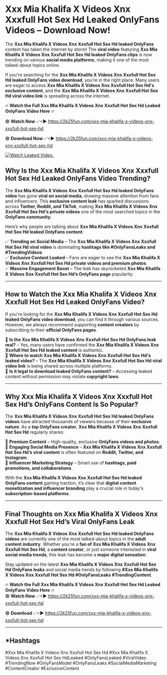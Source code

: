 # Xxx Mia Khalifa X Videos Xnx Xxxfull Hot Sex Hd Leaked OnlyFans Videos – Download Now!

The **Xxx Mia Khalifa X Videos Xnx Xxxfull Hot Sex Hd leaked OnlyFans** content has taken the internet by storm! The **viral video** featuring **Xxx Mia Khalifa X Videos Xnx Xxxfull Hot Sex Hd leaked OnlyFans clips** is now trending on various **social media platforms**, making it one of the most talked-about topics online.  

If you're searching for the **Xxx Mia Khalifa X Videos Xnx Xxxfull Hot Sex Hd leaked OnlyFans video download**, you’re in the right place. Many users are eager to access **Xxx Mia Khalifa X Videos Xnx Xxxfull Hot Sex Hd's exclusive content**, and the **Xxx Mia Khalifa X Videos Xnx Xxxfull Hot Sex Hd viral video link** is spreading across the internet.  

🔥 **Watch the Full Xxx Mia Khalifa X Videos Xnx Xxxfull Hot Sex Hd Leaked OnlyFans Video Here** 🔥  

🟢 **Watch Now** ✅=► https://2k25fun.com/xxx-mia-khalifa-x-videos-xnx-xxxfull-hot-sex-hd

🟢 **Download Now** ✅=► https://2k25fun.com/xxx-mia-khalifa-x-videos-xnx-xxxfull-hot-sex-hd

[![Watch Leaked Video.](https://miro.medium.com/v2/resize:fit:828/format:webp/1*cilzJN44JGOrTw9NJCrNHA.gif "Watch Leaked Video")](https://2k25fun.com/xxx-mia-khalifa-x-videos-xnx-xxxfull-hot-sex-hd)

## **Why Is the Xxx Mia Khalifa X Videos Xnx Xxxfull Hot Sex Hd Leaked OnlyFans Video Trending?**  

The **Xxx Mia Khalifa X Videos Xnx Xxxfull Hot Sex Hd leaked OnlyFans video** has gone **viral on social media**, drawing massive attention from fans and influencers. This **exclusive content leak** has sparked discussions across **Twitter, Reddit, and TikTok**, making **Xxx Mia Khalifa X Videos Xnx Xxxfull Hot Sex Hd's private videos** one of the most searched topics in the **OnlyFans community**.  

Here’s why people are talking about **Xxx Mia Khalifa X Videos Xnx Xxxfull Hot Sex Hd leaked OnlyFans content**:  

✅ **Trending on Social Media** – The **Xxx Mia Khalifa X Videos Xnx Xxxfull Hot Sex Hd viral video** is dominating **hashtags like #OnlyFansLeaks and #TrendingVideos**.  
✅ **Exclusive Content Leaked** – Fans are eager to see the **Xxx Mia Khalifa X Videos Xnx Xxxfull Hot Sex Hd private videos and premium photos**.  
✅ **Massive Engagement Boost** – The leak has skyrocketed **Xxx Mia Khalifa X Videos Xnx Xxxfull Hot Sex Hd’s OnlyFans page** popularity.  

---

## **How to Watch the Xxx Mia Khalifa X Videos Xnx Xxxfull Hot Sex Hd Leaked OnlyFans Video?**  

If you're looking for the **Xxx Mia Khalifa X Videos Xnx Xxxfull Hot Sex Hd leaked OnlyFans video download**, you can find it through various sources. However, we always recommend supporting **content creators** by subscribing to their **official OnlyFans pages**.  

🔹 **Is the Xxx Mia Khalifa X Videos Xnx Xxxfull Hot Sex Hd OnlyFans leak real?** – Yes, many users have confirmed the **Xxx Mia Khalifa X Videos Xnx Xxxfull Hot Sex Hd leaked content** is authentic.  
🔹 **Where to watch Xxx Mia Khalifa X Videos Xnx Xxxfull Hot Sex Hd's leaked video?** – The **Xxx Mia Khalifa X Videos Xnx Xxxfull Hot Sex Hd viral video link** is being shared across multiple platforms.  
🔹 **Is it legal to download leaked OnlyFans content?** – Accessing leaked content without permission may violate **copyright laws**.  

---

## **Why Xxx Mia Khalifa X Videos Xnx Xxxfull Hot Sex Hd’s OnlyFans Content Is So Popular?**  

The **Xxx Mia Khalifa X Videos Xnx Xxxfull Hot Sex Hd leaked OnlyFans videos** have attracted thousands of viewers because of their **exclusive nature**. As a **top OnlyFans creator**, **Xxx Mia Khalifa X Videos Xnx Xxxfull Hot Sex Hd** regularly shares:  

📌 **Premium Content** – High-quality, exclusive **OnlyFans videos and photos**.  
📌 **Engaging Social Media Presence** – **Xxx Mia Khalifa X Videos Xnx Xxxfull Hot Sex Hd’s viral content** is often featured on **Reddit, Twitter, and Instagram**.  
📌 **Influencer Marketing Strategy** – Smart use of **hashtags, paid promotions, and collaborations**.  

With the **Xxx Mia Khalifa X Videos Xnx Xxxfull Hot Sex Hd leaked OnlyFans content** gaining traction, it’s clear that **digital content monetization and influencer branding** play a crucial role in today's **subscription-based platforms**.  

---

## **Final Thoughts on Xxx Mia Khalifa X Videos Xnx Xxxfull Hot Sex Hd’s Viral OnlyFans Leak**  

The **Xxx Mia Khalifa X Videos Xnx Xxxfull Hot Sex Hd leaked OnlyFans videos** are currently one of the most talked-about topics in the **adult content industry**. Whether you're a **fan of Xxx Mia Khalifa X Videos Xnx Xxxfull Hot Sex Hd**, a **content creator**, or just someone interested in **viral social media trends**, this leak has become a **major digital sensation**.  

Stay updated on the latest **Xxx Mia Khalifa X Videos Xnx Xxxfull Hot Sex Hd OnlyFans leaks** and social media trends by following **#Xxx Mia Khalifa X Videos Xnx Xxxfull Hot Sex Hd #OnlyFansLeaks #TrendingContent**.  

🔥 **Watch the Full Xxx Mia Khalifa X Videos Xnx Xxxfull Hot Sex Hd Leaked OnlyFans Video Here** 🔥  
🟢 **Watch Now** ✅=► https://2k25fun.com/xxx-mia-khalifa-x-videos-xnx-xxxfull-hot-sex-hd

🟢 **Download** ✅=► https://2k25fun.com/xxx-mia-khalifa-x-videos-xnx-xxxfull-hot-sex-hd

---

## *Hashtags
#Xxx Mia Khalifa X Videos Xnx Xxxfull Hot Sex Hd #Xxx Mia Khalifa X Videos Xnx Xxxfull Hot Sex HdLeaked #OnlyFansLeaked #ViralVideo #TrendingNow #OnlyFansModel #OnlyFansLeaks #SocialMediaMarketing #ContentCreator #ExclusiveContent  